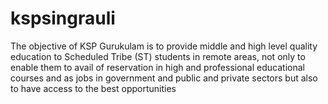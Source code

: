 # kspsingrauli
The objective of KSP Gurukulam is to provide middle and high level quality education to Scheduled Tribe (ST) students in remote areas, not only to enable them to avail of reservation in high and professional educational courses and as jobs in government and public and private sectors but also to have access to the best opportunities 
